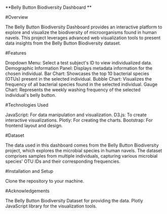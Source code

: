 **Belly Button Biodiversity Dashboard
**


#Overview


The Belly Button Biodiversity Dashboard provides an interactive platform to explore and visualize the biodiversity of microorganisms found in human navels. This project leverages advanced web visualization tools to present data insights from the Belly Button Biodiversity dataset.


#Features


Dropdown Menu: Select a test subject's ID to view individualized data.
Demographic Information Panel: Displays metadata information for the chosen individual.
Bar Chart: Showcases the top 10 bacterial species (OTUs) present in the selected individual.
Bubble Chart: Visualizes the frequency of all bacterial species found in the selected individual.
Gauge Chart: Represents the weekly washing frequency of the selected individual's belly button.

#Technologies Used


JavaScript: For data manipulation and visualization.
D3.js: To create interactive visualizations.
Plotly: For creating the charts.
Bootstrap: For frontend layout and design.

#Dataset


The data used in this dashboard comes from the Belly Button Biodiversity project, which explores the microbial species in human navels. The dataset comprises samples from multiple individuals, capturing various microbial species' OTU IDs and their corresponding frequencies.

#Installation and Setup


Clone the repository to your machine.

#Acknowledgements


The Belly Button Biodiversity Dataset for providing the data.
Plotly JavaScript library for the visualization tools.

